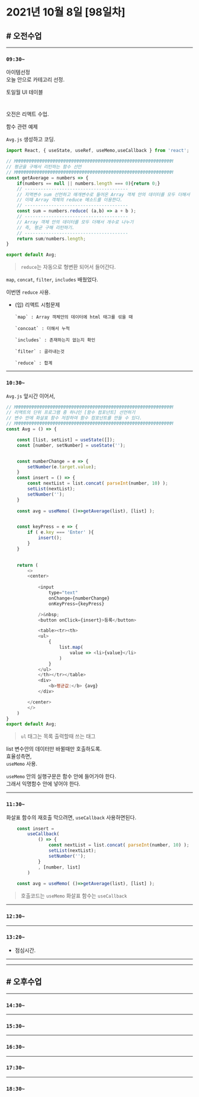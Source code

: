 # 2021년 10월 8일 [98일차]

## # 오전수업
----
### `09:30~`

아이템선정      
오늘 안으로 카테고리 선정.        

토일월 UI 테이블     

#

오전은 리액트 수업.   

함수 관련 예제

`Avg.js` 생성하고 코딩.   

```js
import React, { useState, useRef, useMemo,useCallback } from 'react';

// MMMMMMMMMMMMMMMMMMMMMMMMMMMMMMMMMMMMMMMMMMMMMMMMMMMMMMMMMMMM
// 평균을 구해서 리턴하는 함수 선언   
// MMMMMMMMMMMMMMMMMMMMMMMMMMMMMMMMMMMMMMMMMMMMMMMMMMMMMMMMMMMM
const getAverage = numbers => {
    if(numbers == null || numbers.length === 0){return 0;}
    // ---------------------------------------
    // 지역변수 sum 선언하고 매개변수로 들어온 Array 객체 안의 데이터를 모두 더해서 저장하기  
    // 이때 Array 객체의 reduce 메소드를 이용한다.  
    // ---------------------------------------
    const sum = numbers.reduce( (a,b) => a + b );
    // ---------------------------------------
    // Array 객체 안의 데이터를 모두 더해서 개수로 나누기 
    // 즉, 평균 구해 리턴하기.  
    // ---------------------------------------
    return sum/numbers.length;
}

export default Avg;

```
> `reduce`는 자동으로 형변환 되어서 들어간다.  

`map`, `concat`, `filter`, `includes` 배웠었다.  

이번엔 `reduce` 사용.   


- (입) 리액트 시험문제   
  ```
  `map` : Array 객체안의 데이터에 html 태그를 섞을 때    

  `concoat` : 더해서 누적     

  `includes` : 존재하는지 없는지 확인     

  `filter` : 골라내는것     

  `reduce` : 합계    
  ```

----
### `10:30~`

`Avg.js` 앞시간 이어서,  

```js
// MMMMMMMMMMMMMMMMMMMMMMMMMMMMMMMMMMMMMMMMMMMMMMMMMMMMMMMMMMMM
// 리액트의 단위 프로그램 중 하나인 [함수 컴포넌트] 선언하기
// 변수 안에 화살표 함수 저장하여 함수 컴포넌트를 만들 수 있다.
// MMMMMMMMMMMMMMMMMMMMMMMMMMMMMMMMMMMMMMMMMMMMMMMMMMMMMMMMMMMM
const Avg = () => {

    const [list, setList] = useState([]);
    const [number, setNumber] = useState('');


    const numberChange = e => {
        setNumber(e.target.value);
    }
    const insert = () => {
        const nextList = list.concat( parseInt(number, 10) );
        setList(nextList);
        setNumber('');
    }
    
    const avg = useMemo( ()=>getAverage(list), [list] );


    const keyPress = e => {
        if ( e.key === 'Enter' ){
            insert();
        }
    }
    

    return (
        <>
        <center>
            
            <input 
                type="text" 
                onChange={numberChange}
                onKeyPress={keyPress}

            />&nbsp;
            <button onClick={insert}>등록</button>

            <table><tr><th>
            <ul>
                {
                    list.map(
                        value => <li>{value}</li>
                    )
                }
            </ul>
            </th></tr></table>
            <div>
                <b>평균값:</b> {avg}
            </div>

        </center>
        </>
    )
} 
export default Avg;
```
> `ul` 태그는 목록 출력할때 쓰는 태그  

list 변수안의 데이터만 바뀔때만 호출하도록.  
효율성측면,  
`useMemo` 사용.  

`useMemo` 안의 실행구문은 함수 안에 들어가야 한다.  
그래서 익명함수 안에 넣어야 한다.  

----
### `11:30~`

화살표 함수의 재호출 막으려면, `useCallback` 사용하면된다.  

```js
    const insert = 
        useCallback(
            () => {
                const nextList = list.concat( parseInt(number, 10) );
                setList(nextList);
                setNumber('');
            }
            , [number, list]
        )
        
    const avg = useMemo( ()=>getAverage(list), [list] );
```
> 호출코드는 `useMemo` 화살표 함수는 `useCallback`  

----
### `12:30~`


----
### `13:20~`

  - 점심시간.

---
---

## # 오후수업

---
### `14:30~`

---
### `15:30~`

----
### `16:30~`

----
### `17:30~`

----
### `18:30~`
